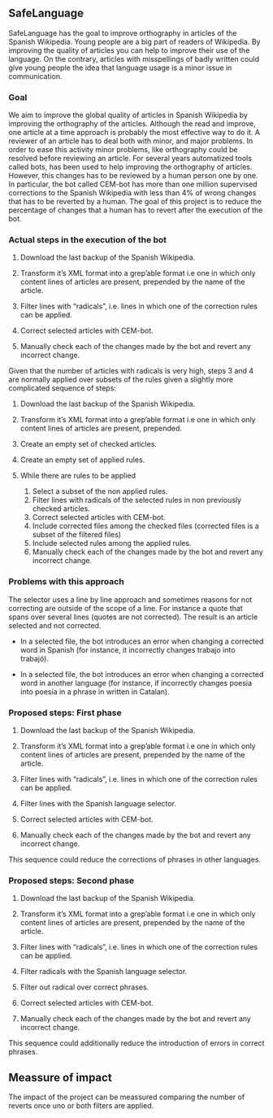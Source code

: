 ## SafeLanguage
SafeLanguage has the goal to improve orthography in articles of the Spanish Wikipedia. Young people are a big part of readers of Wikipedia. By improving the quality of articles you can help to improve their use of the language. On the contrary, articles with misspellings of badly written could give young people the idea that language usage is a minor issue in communication.
### Goal
 We aim to improve the global quality of articles in Spanish Wikipedia by improving the orthography of the articles. Although the read and improve, one article at a time approach is probably the most effective way to do it. A reviewer of an article has to deal both with minor, and major problems. In order to ease this activity minor problems, like orthography could be resolved before reviewing an article.
For several years automatized tools called bots, has been used to help improving the orthography of articles. However, this changes has to be reviewed by a human person one by one. In particular, the bot called CEM-bot has more than one million supervised corrections to the Spanish Wikipedia with less than 4% of wrong changes that has to be reverted by a human.
The goal of this project is to reduce the percentage of changes that a human has to revert after the execution of the bot.
### Actual steps in the execution of the bot
1. Download the last backup of the Spanish Wikipedia.

1. Transform it’s XML format into a grep’able format i.e one in which only content lines of articles are present, prepended by the name of the article.

1. Filter lines with “radicals”, i.e. lines in which one of the correction rules can be applied.

1. Correct selected articles with CEM-bot.

1. Manually check each of the changes made by the bot and revert any incorrect change.

Given that the number of articles with radicals is very high, steps 3 and 4 are normally applied over subsets of the rules given a slightly more complicated sequence of steps:

1. Download the last backup of the Spanish Wikipedia.

1. Transform it’s XML format into a grep’able format i.e one in which only content lines 
of articles are present, prepended.

1. Create an empty set of checked articles.

1. Create an empty set of applied rules.

1. While there are rules to be applied
   1. Select a subset of the non applied rules.
   1. Filter lines with radicals of the selected rules in non previously checked articles.
   1. Correct selected articles with CEM-bot.
   1. Include corrected files among the checked files (corrected files is a subset of the filtered files)
   1. Include selected rules among the applied rules.
   1. Manually check each of the changes made by the bot and revert any incorrect change.
### Problems with this approach
The selector uses a line by line approach and sometimes reasons for not correcting are outside of the scope of a line. For instance a quote that spans over several lines (quotes are not corrected). The result is an article selected and not corrected.

* In a selected file, the bot introduces an error when changing a corrected word in Spanish (for instance, it  incorrectly changes trabajo into trabajó).

* In a selected file, the bot introduces an error when changing a corrected word in another language (for instance, if incorrectly changes poesia into poesía in a phrase in written in Catalan).

### Proposed steps: First phase

1. Download the last backup of the Spanish Wikipedia.

1. Transform it’s XML format into a grep’able format i.e one in which only content lines of articles are present, prepended by the name of the article.

1. Filter lines with “radicals”, i.e. lines in which one of the correction rules can be applied.

1. Filter lines with the Spanish language selector.

1. Correct selected articles with CEM-bot.

1. Manually check each of the changes made by the bot and revert any incorrect change.

This sequence could reduce the corrections of phrases in other languages.

### Proposed steps: Second phase

1. Download the last backup of the Spanish Wikipedia.

1. Transform it’s XML format into a grep’able format i.e one in which only content lines of articles are present, prepended by the name of the article.

1. Filter lines with “radicals”, i.e. lines in which one of the correction rules can be applied.

1. Filter radicals with the Spanish language selector.

1. Filter out radical over correct phrases.

1. Correct selected articles with CEM-bot.

1. Manually check each of the changes made by the bot and revert any incorrect change.

This sequence could additionally reduce the introduction of errors in correct phrases.

## Meassure of impact

The impact of the project can be meassured comparing the number of reverts once uno or both filters are applied.


